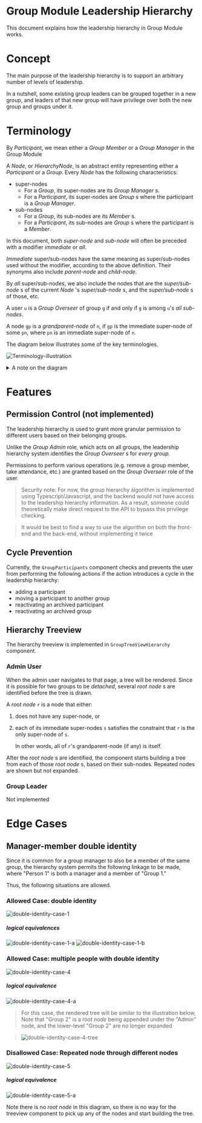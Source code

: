 # Group Module Leadership Hierarchy

This document explains how the leadership hierarchy in Group Module works.

# Concept

The main purpose of the leadership hierarchy is to support an arbitrary number
of levels of leadership.

In a nutshell, some existing group leaders can be grouped together in a new
group, and leaders of that new group will have privilege over both the new
group and groups under it.

# Terminology

By _Participant_, we mean either a _Group Member_ or a _Group Manager_ in the
Group Module

A _Node_, or _HierarchyNode_, is an abstract entity representing either a
_Participant_ or a _Group_. Every _Node_ has the following characteristics:

-   super-nodes
    -   For a _Group_, its super-nodes are its _Group Manager_ s.
    -   For a _Participant_, its super-nodes are _Group_ s where the
        participant is a _Group Manager_.
-   sub-nodes
    -   For a _Group_, its sub-nodes are its _Member_ s.
    -   For a _Participant_, its sub-nodes are _Group_ s where the
        participant is a _Member_.

In this document, both _super-node_ and _sub-node_ will often be preceded with
a modifier _immediate_ or _all_.

_Immediate_ super/sub-nodes have the same meaning as super/sub-nodes used
without the modifier, according to the above definition. Their synonyms also
include _parent-node_ and _child-node_.

By _all_ super/sub-nodes, we also include the nodes that are the
_super/sub-node_ s of the current _Node_ 's _super/sub-node_ s, and the
_super/sub-node_ s of those, etc.

A user `u` is a _Group Overseer_ of group `g` if and only if `g` is among `u`'s
_all sub-nodes_.  

A node `gp` is a _grandparent-node_ of `n`, if `gp` is the immediate super-node
of some `pn`, where `pn` is an immediate super-node of `n`.

The diagram below illustrates some of the key terminologies.

![Terminology-illustration](https://g.gravizo.com/svg?digraph%20G%20%0A%7B%20%0A%20%20%20%20edge%20%5Bfontcolor%3Dsienna%5D%3B%0A%20%20%20%20subgraph%20cluster_1%20%7B%20%0A%20%20%20%20%20%20%20%20G1%3B%0A%20%20%20%20%20%20%20%20fontcolor%3Dgrey%3B%0A%20%20%20%20%20%20%20%20color%3Dgrey%3B%0A%20%20%20%20%20%20%20%20label%3D%22Parent-node%20of%20Person%201%2C%5CnGrandparent-node%20of%20Group%202%20and%20Group%203.%22%3B%0A%20%20%20%20%7D%0A%20%20%20%20subgraph%20cluster_0%20%7B%20%0A%20%20%20%20%20%20%20%20G2%3B%0A%20%20%20%20%20%20%20%20G3%3B%0A%20%20%20%20%20%20%20%20fontcolor%3Dgrey%3B%0A%20%20%20%20%20%20%20%20color%3Dgrey%3B%0A%20%20%20%20%20%20%20%20label%3D%22Child-node%20of%20Person%201%2C%5CnGrandchild-node%20of%20Group%201%22%3B%0A%20%20%20%20%20%20%20%20labelloc%3Db%3B%0A%20%20%20%20%7D%20%0A%20%20%20%20G1%20-%3E%20P1%20%5Blabel%3D%22has%20member%22%5D%3B%0A%20%20%20%20P1%20-%3E%20G2%20%5Blabel%3D%22is%20manager%20of%22%5D%3B%0A%20%20%20%20P1%20-%3E%20G3%3B%0A%20%20%20%20G1%20%5Blabel%3D%22Group%201%22%3B%20xlabel%3D%22Group%20Node%22%5D%3B%0A%20%20%20%20G2%20%5Blabel%3D%22Group%202%22%3B%20xlabel%3D%22Group%20Node%22%5D%3B%0A%20%20%20%20G3%20%5Blabel%3D%22Group%203%22%5D%3B%0A%20%20%20%20P1%20%5Bshape%3Drectangle%3B%0A%20%20%20%20label%3D%22Person%201%22%3B%0A%20%20%20%20xlabel%3D%22Participant%20Node%22%5D%3B%0A%7D%0A)

<details>

<summary> A note on the diagram </summary>

## Diagrams

Digrams in this document are drawn using the `dot` language with the aid of an
online service `Gravizo` that renders graphs dynamically. 

Each graph url looks like `https://g.gravizo.com/svg?digraph%20...`.

To edit the graph, copy the characters after the `?`, and urldecode it. To do
this, you can use python's `urllib.parse.unquote` function. Then you should
have a readable `dot` graph, like the following:

```dot
digraph G { 
    edge [fontcolor=sienna];
    subgraph cluster_1 { 
        G1;
        fontcolor=grey;
        color=grey;
        label="Parent-node of Person 1,\nGrandparent-node of Group 2 and Group 3.";
    }
    subgraph cluster_0 { 
        G2;
        G3;
        fontcolor=grey;
        color=grey;
        label="Child-node of Person 1,\nGrandchild-node of Group 1";
        labelloc=b;
    } 
    G1 -> P1 [label="has member"];
    P1 -> G2 [label="is manager of"];
    P1 -> G3;
    G1 [label="Group 1"; xlabel="Group Node"];
    G2 [label="Group 2"; xlabel="Group Node"];
    G3 [label="Group 3"];
    P1 [shape=rectangle;
    label="Person 1";
    xlabel="Participant Node"];
}
``` 

See [here](https://renenyffenegger.ch/notes/tools/Graphviz/examples/index) for
some sample graphs and their corresponding code.  

After editing, perform the reverse process (you can use python's `urllib.parse.quote` to do this) and append the graph after the `?` in the url. The graph should be rendered properly.

</details>

# Features

## Permission Control (not implemented)

The leadership hierarchy is used to grant more granular permission to different
users based on their belonging groups.

Unlike the _Group Admin_ role, which acts on all groups, the leadership
hierarchy system identifies the _Group Overseer_ s for _every group_.

Permissions to perform various operations (e.g. remove a group member, take
attendance, etc.) are granted based on the _Group Overseer_ role of the user.

> Security note: For now, the group hierarchy algorithm is implemented using
> Typescript/Javascript, and the backend would not have access to the leadership
> hierarchy information. As a result, someone could theoretically make direct
> request to the API to bypass this privilege checking.

> It would be best to find a way to use the algorithm on both the front-end and
> the back-end, without implementing it twice

## Cycle Prevention

Currently, the `GroupParticipants` component checks and prevents the user from
performing the following actions if the action introduces a cycle in the
leadership hierarchy:

-   adding a participant
-   moving a participant to another group
-   reactivating an archived participant
-   reactivating an archived group

## Hierarchy Treeview

The hierarchy treeview is implemented in `GroupTreeViewHierarchy` component.

### Admin User 

When the admin user navigates to that page, a tree will be rendered.  Since it
is possible for two groups to be _detached_, several _root node_ s are
identified before the tree is drawn.

A _root node_ `r` is a node that either:

1.  does not have any super-node, or
1.  each of its immediate super-nodes `s` satisfies the constraint that `r` is
    the only super-node of `s`.

    In other words, all of `r`'s grandparent-node (if any) is itself.

After the _root node_ s are identified, the component starts building a tree
from each of those _root node_ s, based on their sub-nodes. Repeated nodes are
shown but not expanded.

### Group Leader

Not implemented

# Edge Cases

## Manager-member double identity

Since it is common for a group manager to also be a member of the same group,
the hierarchy system permits the following linkage to be made, where "Person 1"
is both a manager and a member of "Group 1." 

Thus, the following situations are allowed.

### Allowed Case: double identity
![double-identity-case-1](https://g.gravizo.com/svg?digraph%20G%20%7B%0A%20%20%20%20G1a%20%5Blabel%3DGroup1%5D%3B%0A%20%20%20%20P1%20%5Blabel%3DPerson1%3B%20color%3Dred%3B%20shape%3Drectangle%5D%3B%0A%20%20%20%20G1b%20%5Blabel%3DGroup1%5D%3B%0A%20%20%20%20G1a%20-%3E%20P1%3B%0A%20%20%20%20P1%20-%3E%20G1b%3B%0A%7D%0A) 

##### logical equivalences

![double-identity-case-1-a](https://g.gravizo.com/svg?digraph%20G%20%7B%0A%20%20%20%20P1%20%5Blabel%3DPerson1%3B%20color%3Dred%3B%20shape%3Drectangle%5D%3B%0A%20%20%20%20G1%20%5Blabel%3DGroup1%5D%3B%0A%20%20%20%20P1%20-%3E%20G1%3B%0A%20%20%20%20G1%20-%3E%20P1%3B%0A%7D%0A)
![double-identity-case-1-b](https://g.gravizo.com/svg?digraph%20G%20%7B%0A%20%20%20%20P1a%20%5Blabel%3DPerson1%3B%20color%3Dred%3B%20shape%3Drectangle%5D%3B%0A%20%20%20%20G1%20%5Blabel%3DGroup1%5D%3B%0A%20%20%20%20P1b%20%5Blabel%3DPerson1%3B%20color%3Dred%3B%20shape%3Drectangle%5D%3B%0A%20%20%20%20P1a%20-%3E%20G1%3B%0A%20%20%20%20G1%20-%3E%20P1b%3B%0A%7D%0A)

### Allowed Case: multiple people with double identity
![double-identity-case-4](https://g.gravizo.com/svg?digraph%20G%20%7B%0A%20%20%20%20P1a%20-%3E%20G2%20-%3E%20P1b%3B%0A%20%20%20%20P2a%20-%3E%20G2%20-%3E%20P2b%3B%0A%20%20%20%20P1a%20%5Blabel%3DPerson1%2C%20shape%3Drectangle%2C%20color%3Dred%5D%3B%0A%20%20%20%20P1b%20%5Blabel%3DPerson1%2C%20shape%3Drectangle%2C%20color%3Dred%5D%3B%0A%20%20%20%20P2a%20%5Blabel%3DPerson2%2C%20shape%3Drectangle%2C%20color%3Dblue%5D%3B%0A%20%20%20%20P2b%20%5Blabel%3DPerson2%2C%20shape%3Drectangle%2C%20color%3Dblue%5D%3B%0A%20%20%20%20G2%20%5Blabel%3DGroup2%5D%3B%0A%7D%0A)

##### logical equivalence
![double-identity-case-4-a](https://g.gravizo.com/svg?digraph%20G%20%7B%0A%20%20%20%20P1%20-%3E%20G2%20-%3E%20P1%3B%0A%20%20%20%20P2%20-%3E%20G2%20-%3E%20P2%3B%0A%20%20%20%20P1%20%5Blabel%3DPerson1%2C%20shape%3Drectangle%2C%20color%3Dred%5D%3B%0A%20%20%20%20P2%20%5Blabel%3DPerson2%2C%20shape%3Drectangle%2C%20color%3Dblue%5D%3B%0A%20%20%20%20G2%20%5Blabel%3DGroup2%5D%3B%0A%7D%0A)

> For this case, the rendered tree will be similar to the illustration below,
> Note that "Group 2" is a _root node_ being appended under the "Admin" node,
> and the lower-level "Group 2" are no longer expanded

> ![double-identity-case-4-tree](https://g.gravizo.com/svg?digraph%20G%20%7B%0A%20%20%20%20Admin%20-%3E%20G2%3B%0A%20%20%20%20G2%20-%3E%20P1%20-%3E%20G2P1%3B%0A%20%20%20%20G2%20-%3E%20P2%20-%3E%20G2P2%3B%0A%20%20%20%20Admin%20%5Bshape%3Ddiamond%5D%3B%0A%20%20%20%20P1%20%5Blabel%3DPerson1%2C%20shape%3Drectangle%2C%20color%3Dred%5D%3B%0A%20%20%20%20P2%20%5Blabel%3DPerson2%2C%20shape%3Drectangle%2C%20color%3Dblue%5D%3B%0A%20%20%20%20G2%20%5Blabel%3DGroup2%5D%3B%0A%20%20%20%20G2P1%20%5Blabel%3DGroup2%5D%3B%0A%20%20%20%20G2P2%20%5Blabel%3DGroup2%5D%3B%0A%7D%0A)

### Disallowed Case: Repeated node through different nodes

![double-identity-case-5](https://g.gravizo.com/svg?digraph%20G%20%7B%0A%20%20%20%20G2a%20-%3E%20P1%20-%3E%20G1%20-%3E%20P2%20-%3E%20G2b%0A%20%20%20%20P1%20%5Blabel%3DPerson1%2C%20shape%3Drectangle%2C%20color%3Dyellow%5D%3B%0A%20%20%20%20P2%20%5Blabel%3DPerson2%2C%20shape%3Drectangle%2C%20color%3Dblue%5D%3B%0A%20%20%20%20G1%20%5Blabel%3DGroup1%2C%20color%3Dgreen%5D%3B%0A%20%20%20%20G2a%20%5Blabel%3DGroup2%2C%20color%3Dred%5D%3B%0A%20%20%20%20G2b%20%5Blabel%3DGroup2%2C%20color%3Dred%5D%3B%0A%7D%0A)

##### logical equivalence
![double-identity-case-5-a](https://g.gravizo.com/svg?digraph%20G%20%7B%0A%20%20%20%20G2%20-%3E%20P1%20-%3E%20G1%20-%3E%20P2%20-%3E%20G2%0A%20%20%20%20P1%20%5Blabel%3DPerson1%2C%20shape%3Drectangle%2C%20color%3Dyellow%5D%3B%0A%20%20%20%20P2%20%5Blabel%3DPerson2%2C%20shape%3Drectangle%2C%20color%3Dblue%5D%3B%0A%20%20%20%20G1%20%5Blabel%3DGroup1%2C%20color%3Dgreen%5D%3B%0A%20%20%20%20G2%20%5Blabel%3DGroup2%2C%20color%3Dred%5D%3B%0A%20%20%20%20%7B%20rank%3Dsame%20P2%20P1%20%7D%0A%7D%0A)

Note there is no _root node_ in this diagram, so there is no way for the treeview
component to pick up any of the nodes and start building the tree.
